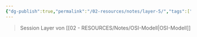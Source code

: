 ```yaml
---
{"dg-publish":true,"permalink":"/02-resources/notes/layer-5/","tags":["netzwerk"],"noteIcon":"","updated":"2025-08-26T16:35:05.000+02:00"}
---
```


>Session Layer von [[02 - RESOURCES/Notes/OSI-Modell\|OSI-Modell]]